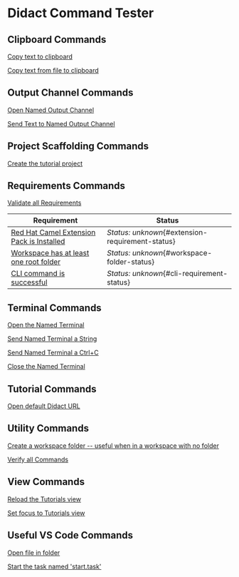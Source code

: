 # Didact Command Tester

## Clipboard Commands

[Copy text to clipboard](didact://?commandId=vscode.didact.copyToClipboardCommand&text=The%20fox%20jumped%20over%20the%20lazy%20dog.)

[Copy text from file to clipboard](didact://?commandId=vscode.didact.copyFileTextToClipboardCommand&extFilePath=redhat.vscode-didact/examples/clipboardTextToTerminal.txt)

## Output Channel Commands

[Open Named Output Channel](didact://?commandId=vscode.didact.openNamedOutputChannel&text=newOutputChannel)

[Send Text to Named Output Channel](didact://?commandId=vscode.didact.sendTextToNamedOutputChannel&text=Hello%20Didact!$$newOutputChannel)

## Project Scaffolding Commands

[Create the tutorial project](didact://?commandId=vscode.didact.scaffoldProject&extFilePath=redhat.vscode-didact/create_extension/md-tutorial.project.didact.json)

## Requirements Commands

[Validate all Requirements](didact://?commandId=vscode.didact.validateAllRequirements)

| Requirement                                                                                                                                                                    | Status                                            |
|--------------------------------------------------------------------------------------------------------------------------------------------------------------------------------|---------------------------------------------------|
| [Red Hat Camel Extension Pack is Installed](didact://?commandId=vscode.didact.extensionRequirementCheck&text=extension-requirement-status$$redhat.apache-camel-extension-pack) | *Status: unknown*{#extension-requirement-status} |
| [Workspace has at least one root folder](didact://?commandId=vscode.didact.workspaceFolderExistsCheck&text=workspace-folder-status) | *Status: unknown*{#workspace-folder-status} |
| [CLI command is successful](didact://?commandId=vscode.didact.cliCommandSuccessful&text=cli-requirement-status$$echo%20blah) | *Status: unknown*{#cli-requirement-status} |

## Terminal Commands

[Open the Named Terminal](didact://?commandId=vscode.didact.startTerminalWithName&text=NamedTerminal)

[Send Named Terminal a String](didact://?commandId=vscode.didact.sendNamedTerminalAString&text=NamedTerminal$$echo%20And%20The%20Bunnymen)

[Send Named Terminal a Ctrl+C](didact://?commandId=vscode.didact.sendNamedTerminalCtrlC&text=NamedTerminal)

[Close the Named Terminal](didact://?commandId=vscode.didact.closeNamedTerminal&text=NamedTerminal)

## Tutorial Commands

[Open default Didact URL](didact://?commandId=vscode.didact.openTutorial)

## Utility Commands

[Create a workspace folder -- useful when in a workspace with no folder](didact://?commandId=vscode.didact.createWorkspaceFolder)

[Verify all Commands](didact://?commandId=vscode.didact.verifyCommands)

## View Commands

[Reload the Tutorials view](didact://?commandId=vscode.didact.reload)

[Set focus to Tutorials view](didact://?commandId=didact.tutorials.focus)

## Useful VS Code Commands

[Open file in folder](didact://?commandId=vscode.open&projectFilePath=first-tutorial.didact.md)

[Start the task named 'start.task'](didact://?commandId=workbench.action.tasks.runTask&text=start.task)